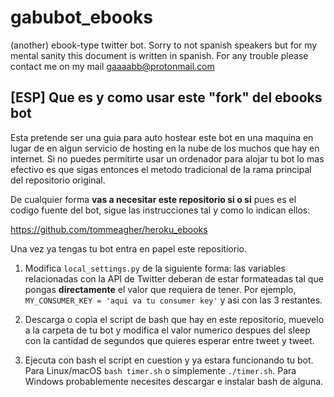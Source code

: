 # gabubot_ebooks
(another) ebook-type twitter bot. Sorry to not spanish speakers but for my mental sanity this document is written in spanish. For any trouble please contact me on my mail gaaaabb@protonmail.com

## [ESP] Que es y como usar este "fork" del ebooks bot

Esta pretende ser una guia para auto hostear este bot en una maquina en lugar de en algun servicio de hosting en la nube de los muchos que hay en internet. Si no puedes permitirte usar un ordenador para alojar tu bot lo mas efectivo es que sigas entonces el metodo tradicional de la rama principal del repositorio original. 

De cualquier forma **vas a necesitar este repositorio si o si** pues es el codigo fuente del bot, sigue las instrucciones tal y como lo indican ellos:

https://github.com/tommeagher/heroku_ebooks

Una vez ya tengas tu bot entra en papel este repositiorio.

1. Modifica `local_settings.py` de la siguiente forma: las variables relacionadas con la API de Twitter deberan de estar formateadas tal que pongas **directamente** el valor que requiera de tener. Por ejemplo, `MY_CONSUMER_KEY = 'aqui va tu consumer key'` y asi con las 3 restantes.

2. Descarga o copia el script de bash que hay en este repositorio, muevelo a la carpeta de tu bot y modifica el valor numerico despues del sleep con la cantidad de segundos que quieres esperar entre tweet y tweet.

3. Ejecuta con bash el script en cuestion y ya estara funcionando tu bot. Para Linux/macOS `bash timer.sh` o simplemente `./timer.sh`. Para Windows probablemente necesites descargar e instalar bash de alguna.
